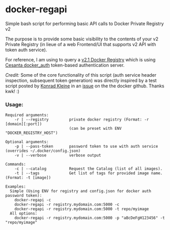 # docker-regapi
Simple bash script for performing basic API calls to Docker Private Registry v2 

The purpose is to provide some basic visibility to the contents of your v2 Private Registry (in lieue of a web Frontend/UI that supports v2 API with token auth service).

For reference, I am using to query a [v2.1 Docker Registry](https://docs.docker.com/registry/) which is using [Cesanta docker_auth](https://github.com/cesanta/docker_auth) token-based authentication server.

_Credit:_ Some of the core functionality of this script (auth service header inspection, subsequent token generation) was directly inspired by a test script posted by [Konrad Kleine](https://github.com/kwk) in an [issue](https://github.com/docker/distribution/issues/1092) on the the docker github. Thanks kwk! :)

### Usage:

    Required arguments:
        -r | --registry         private docker registry (Format: -r [domain][:port])
                                (can be preset with ENV "DOCKER_REGISTRY_HOST")

    Optional arguments:
        -p | --pass-token       password token to use with auth service (overrides ~/.docker/config.json)
        -v | --verbose          verbose output

    Commands:
        -c | --catalog          Request the Catalog (list of all images).
        -t | --tags             Get list of tags for provided image name. (Format: -t [image])

    Examples:
      Simple (Using ENV for registry and config.json for docker auth password token):
        docker-regapi -c
        docker-regapi -r registry.mydomain.com:5000 -c
        docker-regapi -r registry.mydomain.com:5000 -t repo/myimage
      All options:
        docker-regapi -r registry.mydomain.com:5000 -p "aBcDeFgH123456" -t "repo/myimage"
        
